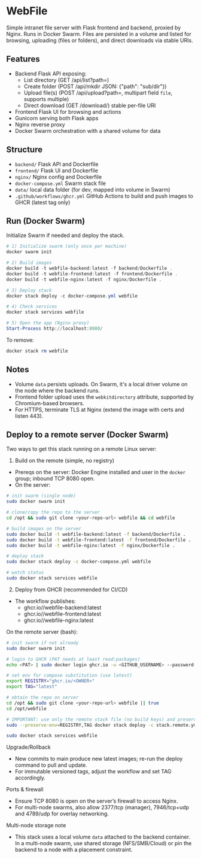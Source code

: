 # WebFile

Simple intranet file server with Flask frontend and backend, proxied by Nginx. Runs in Docker Swarm. Files are persisted in a volume and listed for browsing, uploading (files or folders), and direct downloads via stable URIs.

## Features
- Backend Flask API exposing:
  - List directory (GET /api/list?path=<rel>)
  - Create folder (POST /api/mkdir JSON: {"path": "sub/dir"})
  - Upload file(s) (POST /api/upload?path=<rel>, multipart field `file`, supports multiple)
  - Direct download (GET /download/<path>) stable per-file URI
- Frontend Flask UI for browsing and actions
- Gunicorn serving both Flask apps
- Nginx reverse proxy
- Docker Swarm orchestration with a shared volume for data

## Structure
- `backend/` Flask API and Dockerfile
- `frontend/` Flask UI and Dockerfile
- `nginx/` Nginx config and Dockerfile
- `docker-compose.yml` Swarm stack file
- `data/` local data folder (for dev, mapped into volume in Swarm)
- `.github/workflows/ghcr.yml` GitHub Actions to build and push images to GHCR (latest tag only)

## Run (Docker Swarm)
Initialize Swarm if needed and deploy the stack.

```powershell
# 1) Initialize swarm (only once per machine)
docker swarm init

# 2) Build images
docker build -t webfile-backend:latest -f backend/Dockerfile .
docker build -t webfile-frontend:latest -f frontend/Dockerfile .
docker build -t webfile-nginx:latest -f nginx/Dockerfile .

# 3) Deploy stack
docker stack deploy -c docker-compose.yml webfile

# 4) Check services
docker stack services webfile

# 5) Open the app (Nginx proxy)
Start-Process http://localhost:8080/
```

To remove:

```powershell
docker stack rm webfile
```

## Notes
- Volume `data` persists uploads. On Swarm, it's a local driver volume on the node where the backend runs.
- Frontend folder upload uses the `webkitdirectory` attribute, supported by Chromium-based browsers.
- For HTTPS, terminate TLS at Nginx (extend the image with certs and listen 443).

## Deploy to a remote server (Docker Swarm)
Two ways to get this stack running on a remote Linux server:

1) Build on the remote (simple, no registry)
- Prereqs on the server: Docker Engine installed and user in the `docker` group; inbound TCP 8080 open.
- On the server:

```bash
# init swarm (single node)
sudo docker swarm init

# clone/copy the repo to the server
cd /opt && sudo git clone <your-repo-url> webfile && cd webfile

# build images on the server
sudo docker build -t webfile-backend:latest -f backend/Dockerfile .
sudo docker build -t webfile-frontend:latest -f frontend/Dockerfile .
sudo docker build -t webfile-nginx:latest -f nginx/Dockerfile .

# deploy stack
sudo docker stack deploy -c docker-compose.yml webfile

# watch status
sudo docker stack services webfile
```

2) Deploy from GHCR (recommended for CI/CD)
- The workflow publishes:
  - ghcr.io/<OWNER>/webfile-backend:latest
  - ghcr.io/<OWNER>/webfile-frontend:latest
  - ghcr.io/<OWNER>/webfile-nginx:latest

On the remote server (bash):

```bash
# init swarm if not already
sudo docker swarm init

# login to GHCR (PAT needs at least read:packages)
echo <PAT> | sudo docker login ghcr.io -u <GITHUB_USERNAME> --password-stdin

# set env for compose substitution (use latest)
export REGISTRY="ghcr.io/<OWNER>"
export TAG="latest"

# obtain the repo on server
cd /opt && sudo git clone <your-repo-url> webfile || true
cd /opt/webfile

# IMPORTANT: use only the remote stack file (no build keys) and preserve env with sudo
sudo --preserve-env=REGISTRY,TAG docker stack deploy -c stack.remote.yml webfile

sudo docker stack services webfile
```

Upgrade/Rollback
- New commits to main produce new latest images; re-run the deploy command to pull and update.
- For immutable versioned tags, adjust the workflow and set TAG accordingly.

Ports & firewall
- Ensure TCP 8080 is open on the server’s firewall to access Nginx.
- For multi-node swarms, also allow 2377/tcp (manager), 7946/tcp+udp and 4789/udp for overlay networking.

Multi-node storage note
- This stack uses a local volume `data` attached to the backend container. In a multi-node swarm, use shared storage (NFS/SMB/Cloud) or pin the backend to a node with a placement constraint.
